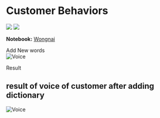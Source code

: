 # Customer Behaviors
 [![](https://img.shields.io/badge/-Python-blue)](#) [![](https://img.shields.io/badge/-Google--Colab-blue)](#) 

**Notebook:** [Wongnai](./Wongnai_Review_Analysis_modified.ipynb)

Add New words \
![Voice](./add_word.PNG)

Result
## result of voice of customer after adding dictionary
![Voice](./Voice.PNG)
